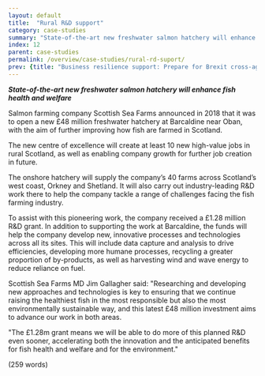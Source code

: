 ```yaml
---
layout: default
title:  "Rural R&D support"
category: case-studies
summary: "State-of-the-art new freshwater salmon hatchery will enhance fish health and welfare"
index: 12
parent: case-studies
permalink: /overview/case-studies/rural-rd-suport/
prev: {title: "Business resilience support: Prepare for Brexit cross-agency response", url: "/overview/case-studies/business-resilience-support-prepare-for-brexit/" }
---
```


***State-of-the-art new freshwater salmon hatchery will enhance fish health and welfare***  

Salmon farming company Scottish Sea Farms announced in 2018 that it was to open a new £48 million freshwater hatchery at Barcaldine near Oban, with the aim of further improving how fish are farmed in Scotland.  

The new centre of excellence will create at least 10 new high-value jobs in rural Scotland, as well as enabling company growth for further job creation in future.  

The onshore hatchery will supply the company’s 40 farms across Scotland’s west coast, Orkney and Shetland. It will also carry out industry-leading R&D work there to help the company tackle a range of challenges facing the fish farming industry.  

To assist with this pioneering work, the company received a £1.28 million R&D grant. In addition to supporting the work at Barcaldine, the funds will help the company develop new, innovative processes and technologies across all its sites. This will include data capture and analysis to drive efficiencies, developing more humane processes, recycling a greater proportion of by-products, as well as harvesting wind and wave energy to reduce reliance on fuel.  

Scottish Sea Farms MD Jim Gallagher said: "Researching and developing new approaches and technologies is key to ensuring that we continue raising the healthiest fish in the most responsible but also the most environmentally sustainable way, and this latest £48 million investment aims to advance our work in both areas.  

"The £1.28m grant means we will be able to do more of this planned R&D even sooner, accelerating both the innovation and the anticipated benefits for fish health and welfare and for the environment."  

(259 words)
